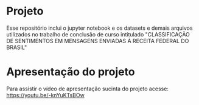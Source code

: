 # Projeto

Esse repositório inclui o jupyter notebook e os datasets e demais arquivos utilizados no trabalho de conclusão de curso intitulado "CLASSIFICAÇÃO DE SENTIMENTOS EM MENSAGENS ENVIADAS À RECEITA FEDERAL DO BRASIL"

# Apresentação do projeto
Para assistir o vídeo de apresentação sucinta do projeto acesse:
https://youtu.be/-knYuKTsBOw 